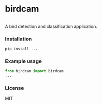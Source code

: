 
# birdcam

![]()

A bird detection and classification application.

### Installation

```bash
pip install ...
```

### Example usage

```python
from birdcam import birdcam
...
```

### License

MIT
